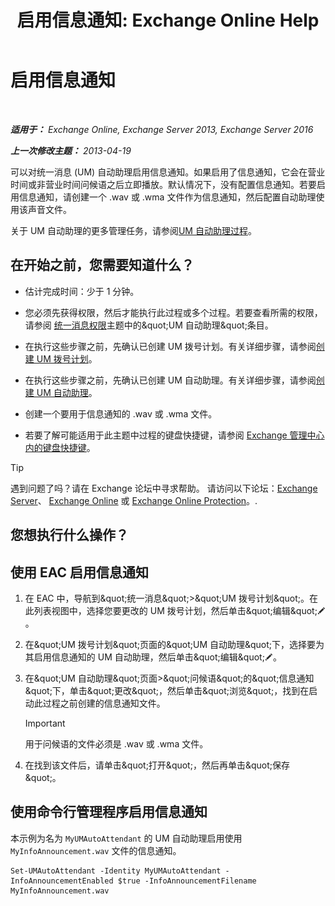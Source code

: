 ﻿---
title: '启用信息通知: Exchange Online Help'
TOCTitle: 启用信息通知
ms:assetid: 07f6c13e-3781-4127-9321-f0f85f054259
ms:mtpsurl: https://technet.microsoft.com/zh-cn/library/Bb266918(v=EXCHG.150)
ms:contentKeyID: 50556519
ms.date: 05/23/2018
mtps_version: v=EXCHG.150
ms.translationtype: MT
---

# 启用信息通知

 

_**适用于：** Exchange Online, Exchange Server 2013, Exchange Server 2016_

_**上一次修改主题：** 2013-04-19_

可以对统一消息 (UM) 自动助理启用信息通知。如果启用了信息通知，它会在营业时间或非营业时间问候语之后立即播放。默认情况下，没有配置信息通知。若要启用信息通知，请创建一个 .wav 或 .wma 文件作为信息通知，然后配置自动助理使用该声音文件。

关于 UM 自动助理的更多管理任务，请参阅[UM 自动助理过程](um-auto-attendant-procedures-exchange-2013-help.md)。

## 在开始之前，您需要知道什么？

  - 估计完成时间：少于 1 分钟。

  - 您必须先获得权限，然后才能执行此过程或多个过程。若要查看所需的权限，请参阅 [统一消息权限](unified-messaging-permissions-exchange-2013-help.md)主题中的\&quot;UM 自动助理\&quot;条目。

  - 在执行这些步骤之前，先确认已创建 UM 拨号计划。有关详细步骤，请参阅[创建 UM 拨号计划](create-a-um-dial-plan-exchange-2013-help.md)。

  - 在执行这些步骤之前，先确认已创建 UM 自动助理。有关详细步骤，请参阅[创建 UM 自动助理](create-a-um-auto-attendant-exchange-2013-help.md)。

  - 创建一个要用于信息通知的 .wav 或 .wma 文件。

  - 若要了解可能适用于此主题中过程的键盘快捷键，请参阅 [Exchange 管理中心内的键盘快捷键](keyboard-shortcuts-in-the-exchange-admin-center-exchange-online-protection-help.md)。

> [!tip]
> 遇到问题了吗？请在 Exchange 论坛中寻求帮助。 请访问以下论坛：<a href="https://go.microsoft.com/fwlink/p/?linkid=60612">Exchange Server</a>、 <a href="https://go.microsoft.com/fwlink/p/?linkid=267542">Exchange Online</a> 或 <a href="https://go.microsoft.com/fwlink/p/?linkid=285351">Exchange Online Protection</a>。.


## 您想执行什么操作？

## 使用 EAC 启用信息通知

1.  在 EAC 中，导航到\&quot;统一消息\&quot;\>\&quot;UM 拨号计划\&quot;。在此列表视图中，选择您要更改的 UM 拨号计划，然后单击\&quot;编辑\&quot;![编辑图标](images/Bb124582.6f53ccb2-1f13-4c02-bea0-30690e6ea71d(EXCHG.150).gif "编辑图标")。

2.  在\&quot;UM 拨号计划\&quot;页面的\&quot;UM 自动助理\&quot;下，选择要为其启用信息通知的 UM 自动助理，然后单击\&quot;编辑\&quot;![编辑图标](images/Bb124582.6f53ccb2-1f13-4c02-bea0-30690e6ea71d(EXCHG.150).gif "编辑图标")。

3.  在\&quot;UM 自动助理\&quot;页面\>\&quot;问候语\&quot;的\&quot;信息通知\&quot;下，单击\&quot;更改\&quot;，然后单击\&quot;浏览\&quot;，找到在启动此过程之前创建的信息通知文件。
    
    > [!important]
    > 用于问候语的文件必须是 .wav 或 .wma 文件。


4.  在找到该文件后，请单击\&quot;打开\&quot;，然后再单击\&quot;保存\&quot;。

## 使用命令行管理程序启用信息通知

本示例为名为 `MyUMAutoAttendant` 的 UM 自动助理启用使用 `MyInfoAnnouncement.wav` 文件的信息通知。

    Set-UMAutoAttendant -Identity MyUMAutoAttendant -InfoAnnouncementEnabled $true -InfoAnnouncementFilename MyInfoAnnouncement.wav

